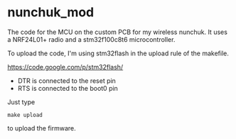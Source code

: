# nunchuk_mod

The code for the MCU on the custom PCB for my wireless nunchuk. It uses a NRF24L01+ radio and a stm32f100c8t6 microcontroller.

To upload the code, I'm using stm32flash in the upload rule of the makefile.

https://code.google.com/p/stm32flash/

* DTR is connected to the reset pin
* RTS is connected to the boot0 pin

Just type

    make upload

to upload the firmware.

